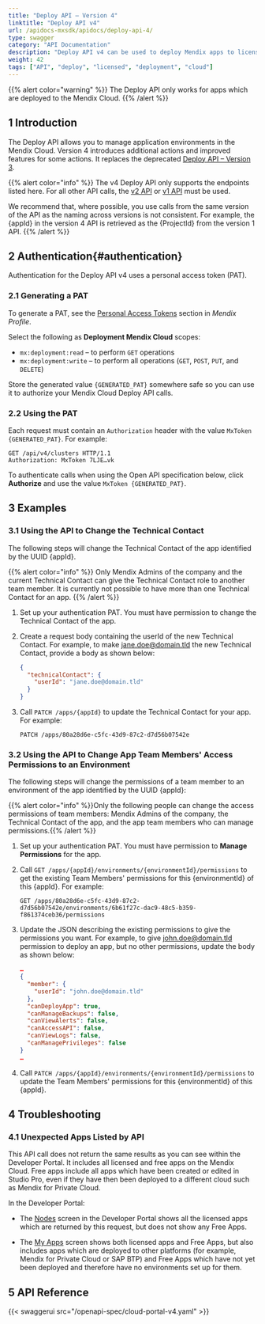 ```yaml
---
title: "Deploy API – Version 4"
linktitle: "Deploy API v4"
url: /apidocs-mxsdk/apidocs/deploy-api-4/
type: swagger
category: "API Documentation"
description: "Deploy API v4 can be used to deploy Mendix apps to licensed nodes, manage application environments in the Mendix Cloud, retrieve statuses, start and stop applications, and deploy or transport new model versions to application environments."
weight: 42
tags: ["API", "deploy", "licensed", "deployment", "cloud"]
---
```


{{% alert color="warning" %}}
The Deploy API only works for apps which are deployed to the Mendix Cloud.
{{% /alert %}}

## 1 Introduction

The Deploy API allows you to manage application environments in the Mendix Cloud. Version 4 introduces additional actions and improved features for some actions. It replaces the deprecated [Deploy API – Version 3](/apidocs-mxsdk/apidocs/deploy-api-3/).

{{% alert color="info" %}}
The v4 Deploy API only supports the endpoints listed here. For all other API calls, the [v2 API](/apidocs-mxsdk/apidocs/deploy-api-2/) or [v1 API](/apidocs-mxsdk/apidocs/deploy-api/) must be used.

We recommend that, where possible, you use calls from the same version of the API as the naming across versions is not consistent. For example, the {appId} in the version 4 API is retrieved as the {ProjectId} from the version 1 API.
{{% /alert %}}

## 2 Authentication{#authentication}

Authentication for the Deploy API v4 uses a personal access token (PAT).

### 2.1 Generating a PAT

To generate a PAT, see the [Personal Access Tokens](/developerportal/community-tools/mendix-profile/#pat) section in *Mendix Profile*.

Select the following as **Deployment Mendix Cloud** scopes:

* `mx:deployment:read` – to perform `GET` operations
* `mx:deployment:write` – to perform all operations (`GET`, `POST`, `PUT`, and `DELETE`)

Store the generated value `{GENERATED_PAT}` somewhere safe so you can use it to authorize your Mendix Cloud Deploy API calls.

### 2.2 Using the PAT

Each request must contain an `Authorization` header with the value `MxToken {GENERATED_PAT}`. For example:

```http {linenos=false}
GET /api/v4/clusters HTTP/1.1
Authorization: MxToken 7LJE…vk
```

To authenticate calls when using the Open API specification below, click **Authorize** and use the value `MxToken {GENERATED_PAT}`.

## 3 Examples

### 3.1 Using the API to Change the Technical Contact

The following steps will change the Technical Contact of the app identified by the UUID {appId}.

{{% alert color="info" %}}
Only Mendix Admins of the company and the current Technical Contact can give the Technical Contact role to another team member. It is currently not possible to have more than one Technical Contact for an app.
{{% /alert %}}

1. Set up your authentication PAT. You must have permission to change the Technical Contact of the app.
1. Create a request body containing the userId of the new Technical Contact. For example, to make jane.doe@domain.tld the new Technical Contact, provide a body as shown below:

    ```json {linenos=false}
    {
      "technicalContact": {
        "userId": "jane.doe@domain.tld"
      }
    }
    ```

1. Call `PATCH /apps/{appId}` to update the Technical Contact for your app. For example:

    ```http {linenos=false}
    PATCH /apps/80a28d6e-c5fc-43d9-87c2-d7d56b07542e
    ```

### 3.2 Using the API to Change App Team Members' Access Permissions to an Environment

The following steps will change the permissions of a team member to an environment of the app identified by the UUID {appId}:

{{% alert color="info" %}}Only the following people can change the access permissions of team members: Mendix Admins of the company, the Technical Contact of the app, and the app team members who can manage permissions.{{% /alert %}}

1. Set up your authentication PAT. You must have permission to **Manage Permissions** for the app.

1. Call `GET /apps/{appId}/environments/{environmentId}/permissions` to get the existing Team Members' permissions for this {environmentId} of this {appId}. For example:

    ```http {linenos=false}
    GET /apps/80a28d6e-c5fc-43d9-87c2-d7d56b07542e/environments/6b61f27c-dac9-48c5-b359-f861374ceb36/permissions
    ```

1. Update the JSON describing the existing permissions to give the permissions you want. For example, to give john.doe@domain.tld permission to deploy an app, but no other permissions, update the body as shown below:

    ```json {linenos=false}
    …
    {
      "member": {
        "userId": "john.doe@domain.tld"
      },
      "canDeployApp": true,
      "canManageBackups": false,
      "canViewAlerts": false,
      "canAccessAPI": false,
      "canViewLogs": false,
      "canManagePrivileges": false
    }
    …
    ```

1. Call `PATCH /apps/{appId}/environments/{environmentId}/permissions` to update the Team Members' permissions for this {environmentId} of this {appId}.

## 4 Troubleshooting

### 4.1 Unexpected Apps Listed by API

This API call does not return the same results as you can see within the Developer Portal. It includes all licensed and free apps on the Mendix Cloud. Free apps include all apps which have been created or edited in Studio Pro, even if they have then been deployed to a different cloud such as Mendix for Private Cloud.

In the Developer Portal:

* The [Nodes](/developerportal/deploy/node-permissions/#nodes) screen in the Developer Portal shows all the licensed apps which are returned by this request, but does not show any Free Apps.

* The [My Apps](/developerportal/#my-apps) screen shows both licensed apps and Free Apps, but also includes apps which are deployed to other platforms (for example, Mendix for Private Cloud or SAP BTP) and Free Apps which have not yet been deployed and therefore have no environments set up for them.

## 5 API Reference

{{< swaggerui src="/openapi-spec/cloud-portal-v4.yaml"  >}}
